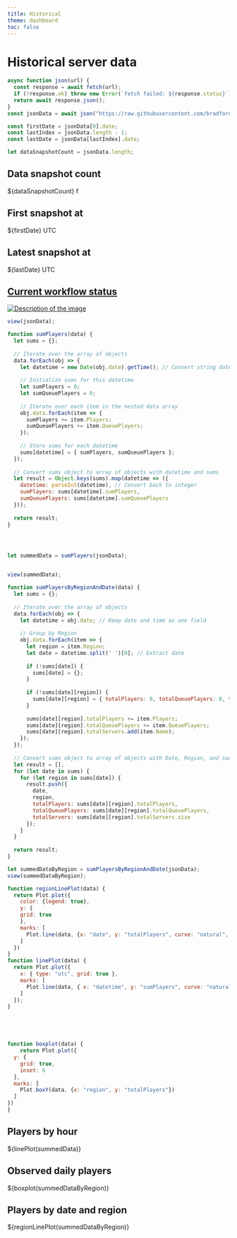 ```yaml
---
title: Historical
theme: dashboard
toc: false
---
```


# Historical server data

```js
async function json(url) {
  const response = await fetch(url);
  if (!response.ok) throw new Error(`fetch failed: ${response.status}`);
  return await response.json();
}
const jsonData = await json("https://raw.githubusercontent.com/bradfordjohnson/battlebit-dashboard/main/data/historicServerData.json");

const firstDate = jsonData[0].date;
const lastIndex = jsonData.length - 1;
const lastDate = jsonData[lastIndex].date;
```

```js
let dataSnapshotCount = jsonData.length;
```

<div class="grid grid-cols-4">
    <a class="card" style="color: inherit;">
        <h2>Data snapshot count</h2>
        <span class="big">${dataSnapshotCount}</span>
        <span class="muted">f</span>
    </a>
    <a class="card" style="color: inherit;">
        <h2>First snapshot at</h2>
        <span class="big">${firstDate}</span>
        <span class="muted">UTC</span>
    </a>
    <a class="card" style="color: inherit;">
        <h2>Latest snapshot at</h2>
        <span class="big">${lastDate}</span>
        <span class="muted">UTC</span>
    </a>
<div class="card">
    <a href="https://github.com/bradfordjohnson/battlebit-dashboard/actions/workflows/logServerData.yaml" target="_blank">
        <h2>Current workflow status</h2>
        <span class="big">
            <img src="https://github.com/bradfordjohnson/battlebit-dashboard/actions/workflows/logServerData.yaml/badge.svg" alt="Description of the image">
        </span>
    </a>
</div>
</div>

```js
view(jsonData);
```

```js
function sumPlayers(data) {
  let sums = {};
  
  // Iterate over the array of objects
  data.forEach(obj => {
    let datetime = new Date(obj.date).getTime(); // Convert string datetime to milliseconds since UNIX epoch
    
    // Initialize sums for this datetime
    let sumPlayers = 0;
    let sumQueuePlayers = 0;
    
    // Iterate over each item in the nested data array
    obj.data.forEach(item => {
      sumPlayers += item.Players;
      sumQueuePlayers += item.QueuePlayers;
    });
    
    // Store sums for each datetime
    sums[datetime] = { sumPlayers, sumQueuePlayers };
  });
  
  // Convert sums object to array of objects with datetime and sums
  let result = Object.keys(sums).map(datetime => ({
    datetime: parseInt(datetime), // Convert back to integer
    sumPlayers: sums[datetime].sumPlayers,
    sumQueuePlayers: sums[datetime].sumQueuePlayers
  }));
  
  return result;
}




let summedData = sumPlayers(jsonData);


view(summedData);
```

```js
function sumPlayersByRegionAndDate(data) {
  let sums = {};
  
  // Iterate over the array of objects
  data.forEach(obj => {
    let datetime = obj.date; // Keep date and time as one field
    
    // Group by Region
    obj.data.forEach(item => {
      let region = item.Region;
      let date = datetime.split(' ')[0]; // Extract date
      
      if (!sums[date]) {
        sums[date] = {};
      }
      
      if (!sums[date][region]) {
        sums[date][region] = { totalPlayers: 0, totalQueuePlayers: 0, totalServers: new Set() };
      }
      
      sums[date][region].totalPlayers += item.Players;
      sums[date][region].totalQueuePlayers += item.QueuePlayers;
      sums[date][region].totalServers.add(item.Name);
    });
  });
  
  // Convert sums object to array of objects with Date, Region, and sums
  let result = [];
  for (let date in sums) {
    for (let region in sums[date]) {
      result.push({
        date,
        region,
        totalPlayers: sums[date][region].totalPlayers,
        totalQueuePlayers: sums[date][region].totalQueuePlayers,
        totalServers: sums[date][region].totalServers.size
      });
    }
  }
  
  return result;
}

let summedDataByRegion = sumPlayersByRegionAndDate(jsonData);
view(summedDataByRegion);
```

```js
function regionLinePlot(data) {
  return Plot.plot({
    color: {legend: true},
    y: {
    grid: true
    },
    marks: [
      Plot.line(data, {x: "date", y: "totalPlayers", curve: "natural", stroke: "region"})
    ]
  })
}
function linePlot(data) {
  return Plot.plot({
    x: { type: "utc", grid: true },
    marks: [
      Plot.line(data, { x: "datetime", y: "sumPlayers", curve: "natural", stroke: "blue" })
    ]
  });
}





function boxplot(data) {
    return Plot.plot({
  y: {
    grid: true,
    inset: 6
  },
  marks: [
    Plot.boxY(data, {x: "region", y: "totalPlayers"})
  ]
})
}
```
<div class="grid grid-cols-2">
    <a class="card" style="color: inherit;">
        <h2>Players by hour</h2>
        <span class="big">${linePlot(summedData)}</span>
    </a>
    <a class="card" style="color: inherit;">
        <h2>Observed daily players</h2>
        <span class="big">${boxplot(summedDataByRegion)}</span>
    <a class="card" style="color: inherit;">
        <h2>Players by date and region</h2>
        <span class="big">${regionLinePlot(summedDataByRegion)}</span>
    </a>
</div>